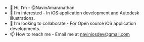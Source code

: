 - 👋 Hi, I’m - @NavinAmaranathan
- 👀 I’m interested - In iOS application development and Autodesk illustrations.
- 💞️ I’m looking to collaborate - For Open source iOS application developments.
- 📫 How to reach me - Email me at naviniosdev@gmail.com

<!---
NavinAmaranathan/NavinAmaranathan is a ✨ special ✨ repository because its `README.md` (this file) appears on your GitHub profile.
You can click the Preview link to take a look at your changes.
--->

